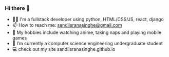 ### Hi there 👋
- 🧔‍♂️ I'm a fullstack developer using python, HTML/CSS/JS, react, django
- 📫 How to reach me: sandilsranasinghe@gmail.com
- 🖤 My hobbies include watching anime, taking naps and playing mobile games
- 🌱 I’m currently a computer science engineering undergraduate student
- :computer: check out my site sandilsranasinghe.github.io

<!--
**sandilsranasinghe/sandilsranasinghe** is a ✨ _special_ ✨ repository because its `README.md` (this file) appears on your GitHub profile.

Here are some ideas to get you started:

- 🔭 I’m currently working on ...
- 🌱 I’m currently learning ...
- 👯 I’m looking to collaborate on ...
- 🤔 I’m looking for help with ...
- 💬 Ask me about ...
- 📫 How to reach me: ...
- 😄 Pronouns: ...
- ⚡ Fun fact: ...
-->
